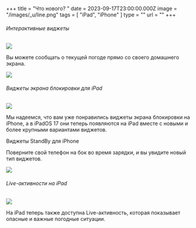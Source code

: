 +++
title = "Что нового? "
date = 2023-09-17T23:00:00.000Z
image = "/images/_u/line.png"
tags = [ "iPad", "iPhone" ]
type = ""
url = ""
+++

###### Интерактивные виджеты

![](/images/_u/i_w2.jpeg)

Вы можете сообщать о текущей погоде прямо со своего домашнего экрана.

![](/images/1w_sun_03.1.png-min.png)

###### Виджеты экрана блокировки для iPad

![](/images/_u/ipad_rect2.jpg)

Мы надеемся, что вам уже понравились виджеты экрана блокировки на iPhone, а в iPadOS 17 они теперь появляются на iPad вместе с новыми и более крупными вариантами виджетов.

Виджеты StandBy для iPhone

Поверните свой телефон на бок во время зарядки, и вы увидите новый тип виджетов.

![](/images/_u/standby.png)

###### Live-активности на iPad

![](/images/_u/la.jpg)

На iPad теперь также доступна Live-активность, которая показывает опасные и важные погодные ситуации.
